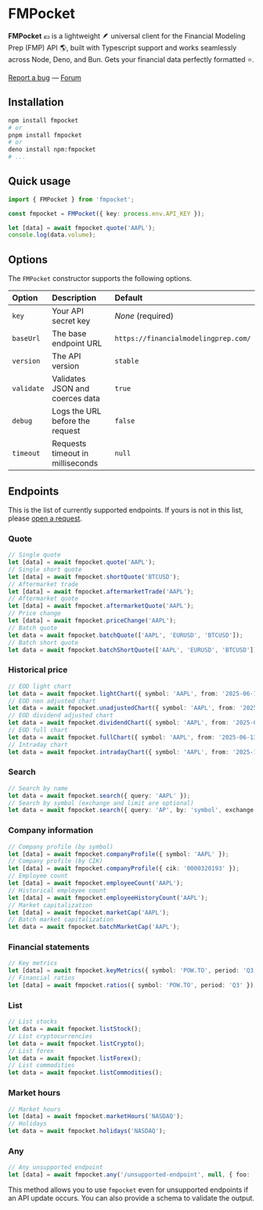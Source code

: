 # FMPocket

**FMPocket** 💶 is a lightweight 🪶 universal client for the Financial Modeling Prep (FMP) API 🌎, built with Typescript support and works seamlessly across Node, Deno, and Bun. Gets your financial data perfectly formatted ⭐️.

[Report a bug](https://github.com/l0uisgrange/fmpocket/issues) — [Forum](https://github.com/l0uisgrange/fmpocket/discussions/categories/q-a)

## Installation

```sh
npm install fmpocket
# or
pnpm install fmpocket
# or
deno install npm:fmpocket
# ...
```

## Quick usage

```ts
import { FMPocket } from 'fmpocket';

const fmpocket = FMPocket({ key: process.env.API_KEY });

let [data] = await fmpocket.quote('AAPL');
console.log(data.volume);
```

## Options

The `FMPocket` constructor supports the following options.

| Option     | Description                      | Default                              |
| :--------- | :------------------------------- | :----------------------------------- |
| `key`      | Your API secret key              | _None_ (required)                    |
| `baseUrl`  | The base endpoint URL            | `https://financialmodelingprep.com/` |
| `version`  | The API version                  | `stable`                             |
| `validate` | Validates JSON and coerces data  | `true`                               |
| `debug`    | Logs the URL before the request  | `false`                              |
| `timeout`  | Requests timeout in milliseconds | `null`                               |

## Endpoints

This is the list of currently supported endpoints. If yours is not in this list, please [open a request](https://github.com/l0uisgrange/fmpocket/issues).

### Quote

```ts
// Single quote
let [data] = await fmpocket.quote('AAPL');
// Single short quote
let [data] = await fmpocket.shortQuote('BTCUSD');
// Aftermarket trade
let [data] = await fmpocket.aftermarketTrade('AAPL');
// Aftermarket quote
let [data] = await fmpocket.aftermarketQuote('AAPL');
// Price change
let [data] = await fmpocket.priceChange('AAPL');
// Batch quote
let data = await fmpocket.batchQuote(['AAPL', 'EURUSD', 'BTCUSD']);
// Batch short quote
let data = await fmpocket.batchShortQuote(['AAPL', 'EURUSD', 'BTCUSD']);
```

### Historical price

```ts
// EOD light chart
let data = await fmpocket.lightChart({ symbol: 'AAPL', from: '2025-06-13', to: '2025-10-22' });
// EOD non adjusted chart
let data = await fmpocket.unadjustedChart({ symbol: 'AAPL', from: '2025-06-13', to: '2025-10-22' });
// EOD dividend adjusted chart
let data = await fmpocket.dividendChart({ symbol: 'AAPL', from: '2025-06-13', to: '2025-10-22' });
// EOD full chart
let data = await fmpocket.fullChart({ symbol: 'AAPL', from: '2025-06-13', to: '2025-10-22' });
// Intraday chart
let data = await fmpocket.intradayChart({ symbol: 'AAPL', from: '2025-10-10', to: '2025-10-22', interval: '1hour' });
```

### Search

```ts
// Search by name
let data = await fmpocket.search({ query: 'AAPL' });
// Search by symbol (exchange and limit are optional)
let data = await fmpocket.search({ query: 'AP', by: 'symbol', exchange: 'NASDAQ', limit: 10 });
```

### Company information

```ts
// Company profile (by symbol)
let [data] = await fmpocket.companyProfile({ symbol: 'AAPL' });
// Company profile (by CIK)
let [data] = await fmpocket.companyProfile({ cik: '0000320193' });
// Employee count
let [data] = await fmpocket.employeeCount('AAPL');
// Historical employee count
let [data] = await fmpocket.employeeHistoryCount('AAPL');
// Market capitalization
let [data] = await fmpocket.marketCap('AAPL');
// Batch market capitalization
let data = await fmpocket.batchMarketCap('AAPL');
```

### Financial statements

```ts
// Key metrics
let [data] = await fmpocket.keyMetrics({ symbol: 'POW.TO', period: 'Q3' });
// Financial ratios
let [data] = await fmpocket.ratios({ symbol: 'POW.TO', period: 'Q3' });
```

### List

```ts
// List stocks
let data = await fmpocket.listStock();
// List cryptocurrencies
let data = await fmpocket.listCrypto();
// List forex
let data = await fmpocket.listForex();
// List commodities
let data = await fmpocket.listCommodities();
```

### Market hours

```ts
// Market hours
let [data] = await fmpocket.marketHours('NASDAQ');
// Holidays
let data = await fmpocket.holidays('NASDAQ');
```

### Any

```ts
// Any unsupported endpoint
let [data] = await fmpocket.any('/unsupported-endpoint', null, { foo: 'bar' });
```

This method allows you to use `fmpocket` even for unsupported endpoints if an API update occurs. You can also provide a schema to validate the output.
